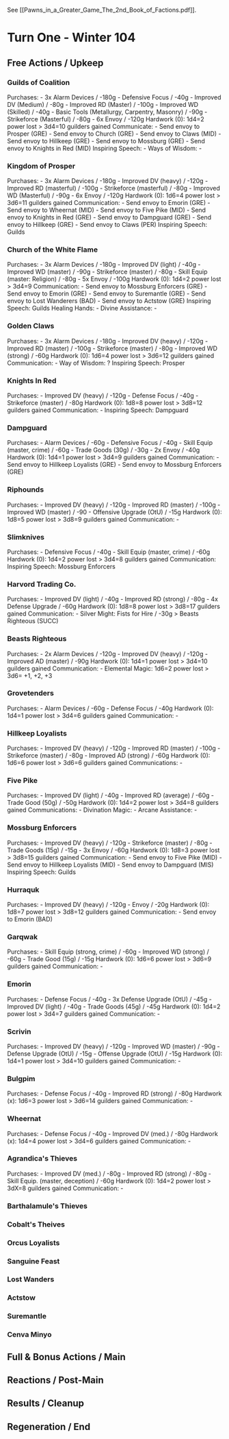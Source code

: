 See [[Pawns_in_a_Greater_Game_The_2nd_Book_of_Factions.pdf]].
# Turn One - Winter 104
## Free Actions / Upkeep
### Guilds of Coalition
Purchases:
	- 3x Alarm Devices / -180g
	- Defensive Focus / -40g
	- Improved DV (Medium) / -80g
	- Improved RD (Master) / -100g
	- Improved WD (Skilled) / -40g
	- Basic Tools (Metallurgy, Carpentry, Masonry) / -90g
	- Strikeforce (Masterful) / -80g
	- 6x Envoy / -120g
Hardwork (0): 1d4=2 power lost > 3d4=10 guilders gained
Communicate:
	- Send envoy to Prosper (GRE)
	- Send envoy to Church (GRE)
	- Send envoy to Claws (MID)
	- Send envoy to Hillkeep (GRE)
	- Send envoy to Mossburg (GRE)
	- Send envoy to Knights in Red (MID)
Inspiring Speech: -
Ways of Wisdom: -

### Kingdom of Prosper
Purchases:
	- 3x Alarm Devices / -180g
	- Improved DV (heavy) / -120g
	- Improved RD (masterful) / -100g
	- Strikeforce (masterful) / -80g
	- Improved WD (Masterful) / -90g
	- 6x Envoy / -120g
Hardwork (0): 1d6=4 power lost > 3d6=11 guilders gained
Communication:
	- Send envoy to Emorin (GRE)
	- Send envoy to Wheernat (MID)
	- Send envoy to Five Pike (MID)
	- Send envoy to Knights in Red (GRE)
	- Send envoy to Dampguard (GRE)
	- Send envoy to Hillkeep (GRE)
	- Send envoy to Claws (PER)
Inspiring Speech: Guilds
### Church of the White Flame
Purchases:
	- 3x Alarm Devices / -180g
	- Improved DV (light) / -40g
	- Improved WD (master) / -90g
	- Strikeforce (master) / -80g
	- Skill Equip (master: Religion) / -80g
	- 5x Envoy / -100g
Hardwork (0): 1d4=2 power lost > 3d4=9
Communication:
	- Send envoy to Mossburg Enforcers (GRE)
	- Send envoy to Emorin (GRE)
	- Send envoy to Suremantle (GRE)
	- Send envoy to Lost Wanderers (BAD)
	- Send envoy to Actstow (GRE)
Inspiring Speech: Guilds
Healing Hands: - 
Divine Assistance: -

### Golden Claws
Purchases:
	- 3x Alarm Devices / -180g
	- Improved DV (heavy) / -120g
	- Improved RD (master) / -100g
	- Strikeforce (master) / -80g
	- Improved WD (strong) / -60g
Hardwork (0): 1d6=4 power lost > 3d6=12 guilders gained
Communication: -
Way of Wisdom: ?
Inspiring Speech: Prosper

### Knights In Red
Purchases:
	- Improved DV (heavy) / -120g
	- Defense Focus / -40g
	- Strikeforce (master) / -80g
Hardwork (0): 1d8=8 power lost > 3d8=12 guilders gained
Communication: -
Inspiring Speech: Dampguard

### Dampguard
Purchases:
	- Alarm Devices / -60g
	- Defensive Focus / -40g
	- Skill Equip (master, crime) / -60g
	- Trade Goods (30g) / -30g
	- 2x Envoy / -40g
Hardwork (0): 1d4=1 power lost > 3d4=9 guilders gained
Communication:
	- Send envoy to Hillkeep Loyalists (GRE)
	- Send envoy to Mossburg Enforcers (GRE)

### Riphounds
Purchases:
	- Improved DV (heavy) / -120g
	- Improved RD (master) / -100g
	- Improved WD (master) / -90
	- Offensive Upgrade (OtU) / -15g
Hardwork (0): 1d8=5 power lost > 3d8=9 guilders gained
Communication: -

### Slimknives
Purchases:
	- Defensive Focus / -40g
	- Skill Equip (master, crime) / -60g
Hardwork (0): 1d4=2 power lost > 3d4=8 guilders gained
Communication:
Inspiring Speech: Mossburg Enforcers

### Harvord Trading Co.
Purchases:
	- Improved DV (light) / -40g
	- Improved RD (strong) / -80g
	- 4x Defense Upgrade / -60g
Hardwork (0): 1d8=8 power lost > 3d8=17 guilders gained
Communication: -
Silver Might: Fists for Hire / -30g > Beasts Righteous (SUCC)

### Beasts Righteous
Purchases:
	- 2x Alarm Devices / -120g
	- Improved DV (heavy) / -120g
	- Improved AD (master) / -90g
Hardwork (0): 1d4=1 power lost > 3d4=10 guilders gained
Communication: -
Elemental Magic: 1d6=2 power lost > 3d6= +1, +2, +3

### Grovetenders
Purchases:
	- Alarm Devices / -60g
	- Defense Focus / -40g
Hardwork (0): 1d4=1 power lost > 3d4=6 guilders gained
Communication: - 

### Hillkeep Loyalists
Purchases:
	- Improved DV (heavy) / -120g
	- Improved RD (master) / -100g
	- Strikeforce (master) / -80g
	- Improved AD (strong) / -60g
Hardwork (0): 1d6=6 power lost > 3d6=6 guilders gained
Communications: - 

### Five Pike
Purchases:
	- Improved DV (light) / -40g
	- Improved RD (average) / -60g
	- Trade Good (50g) / -50g
Hardwork (0): 1d4=2 power lost > 3d4=8 guilders gained
Communications: -
Divination Magic: -
Arcane Assistance: -

### Mossburg Enforcers
Purchases:
	- Improved DV (heavy) / -120g
	- Strikeforce (master) / -80g
	- Trade Goods (15g) / -15g
	- 3x Envoy / -60g
Hardwork (0): 1d8=3 power lost > 3d8=15 guilders gained
Communication:
	- Send envoy to Five Pike (MID)
	- Send envoy to Hillkeep Loyalists (MID)
	- Send envoy to Dampguard (MIS)
Inspiring Speech: Guilds

### Hurraquk
Purchases:
	- Improved DV (heavy) / -120g
	- Envoy / -20g
Hardwork (0): 1d8=7 power lost > 3d8=12 guilders gained
Communication:
	- Send envoy to Emorin (BAD)

### Garqwak
Purchases:
	- Skill Equip (strong, crime) / -60g
	- Improved WD (strong) / -60g
	- Trade Good (15g) / -15g
Hardwork (0): 1d6=6 power lost > 3d6=9 guilders gained
Communication: -

### Emorin
Purchases:
	- Defense Focus / -40g
	- 3x Defense Upgrade (OtU) / -45g
	- Improved DV (light) / -40g
	- Trade Goods (45g) / -45g
Hardwork (0): 1d4=2 power lost > 3d4=7 guilders gained
Communication: -

### Scrivin
Purchases:
	- Improved DV (heavy) / -120g
	- Improved WD (master) / -90g
	- Defense Upgrade (OtU) / -15g
	- Offense Upgrade (OtU) / -15g
Hardwork (0): 1d4=1 power lost > 3d4=10 guilders gained
Communication: -

### Bulgpim
Purchases:
	- Defense Focus / -40g
	- Improved RD (strong) / -80g
Hardwork (x): 1d6=3 power lost > 3d6=14 guilders gained
Communication: -

### Wheernat
Purchases:
	- Defense Focus / -40g
	- Improved DV (med.) / -80g
Hardwork (x): 1d4=4 power lost > 3d4=6 guilders gained
Communication: -

### Agrandica's Thieves
Purchases:
	- Improved DV (med.) / -80g
	- Improved RD (strong) / -80g
	- Skill Equip. (master, deception) / -60g
Hardwork (0): 1d4=2 power lost > 3dX=8 guilders gained
Communication: -

### Barthalamule's Thieves
### Cobalt's Theives
### Orcus Loyalists
### Sanguine Feast
### Lost Wanders
### Actstow
### Suremantle
### Cenva Minyo


## Full & Bonus Actions / Main
## Reactions / Post-Main
## Results / Cleanup
## Regeneration / End